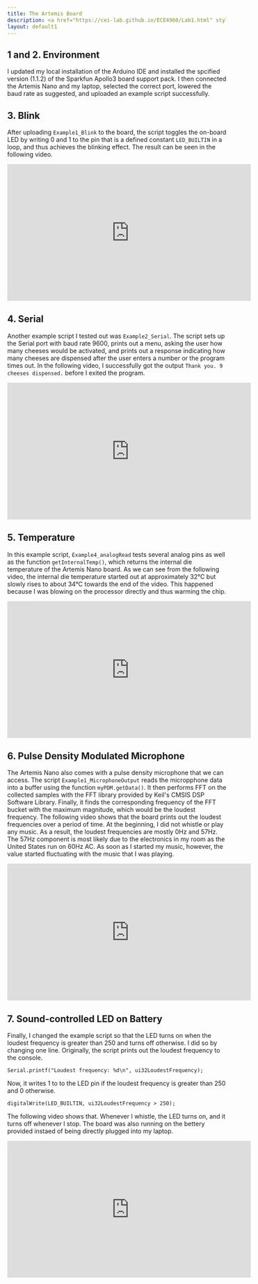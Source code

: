 ```yaml
---
title: The Artemis Board
description: <a href="https://cei-lab.github.io/ECE4960/Lab1.html" style="color:#FFCC00;">Lab 1</a>
layout: default1
---
```



## 1 and 2. Environment

I updated my local installation of the Arduino IDE and installed the spcified version (1.1.2) of the Sparkfun Apollo3 board support pack. I then connected the Artemis Nano and my laptop, selected the correct port, lowered the baud rate as suggested, and uploaded an example script successfully. 

## 3. Blink

After uploading ```Example1_Blink``` to the board, the script toggles the on-board LED by writing 0 and 1 to the pin that is a defined constant ```LED_BUILTIN```  in a loop, and thus achieves the blinking effect. The result can be seen in the following video.

<iframe width="560" height="315" src="https://www.youtube-nocookie.com/embed/TRdj1EKi1-c" frameborder="0" allow="accelerometer; autoplay; encrypted-media; gyroscope; picture-in-picture" allowfullscreen></iframe>

## 4. Serial

Another example script I tested out was ```Example2_Serial```. The script sets up the Serial port with baud rate 9600, prints out a menu, asking the user how many cheeses would be activated, and prints out a response indicating how many cheeses are dispensed after the user enters a number or the program times out. In the following video, I successfully got the output ```Thank you. 9 cheeses dispensed.``` before I exited the program.

<iframe width="560" height="315" src="https://www.youtube-nocookie.com/embed/BkgQW1qrjVc" frameborder="0" allow="accelerometer; autoplay; encrypted-media; gyroscope; picture-in-picture" allowfullscreen></iframe>

## 5. Temperature

In this example script, ```Example4_analogRead``` tests several analog pins as well as the function ```getInternalTemp()```, which returns the internal die temperature of the Artemis Nano board. As we can see from the following video, the internal die temperature started out at approximately 32°C but slowly rises to about 34°C towards the end of the video. This happened because I was blowing on the processor directly and thus warming the chip.

<iframe width="560" height="315" src="https://www.youtube-nocookie.com/embed/Or_cgKoJYTQ" frameborder="0" allow="accelerometer; autoplay; encrypted-media; gyroscope; picture-in-picture" allowfullscreen></iframe>

## 6. Pulse Density Modulated Microphone

The Artemis Nano also comes with a pulse density microphone that we can access. The script ```Example1_MicrophoneOutput``` reads the micropphone data into a buffer using the function ```myPDM.getData()```. It then performs FFT on the collected samples with the FFT library provided by Keil's CMSIS DSP Software Library. Finally, it finds the corresponding frequency of the FFT bucket with the maximum magnitude, which would be the loudest frequency. The following video shows that the board prints out the loudest frequencies over a period of time. At the beginning, I did not whistle or play any music. As a result, the loudest frequencies are mostly 0Hz and 57Hz. The 57Hz component is most likely due to the electronics in my room as the United States run on 60Hz AC. As soon as I started my music, however, the value started fluctuating with the music that I was playing.

<iframe width="560" height="315" src="https://www.youtube-nocookie.com/embed/HmqB1F5eaOM" frameborder="0" allow="accelerometer; autoplay; encrypted-media; gyroscope; picture-in-picture" allowfullscreen></iframe>

## 7. Sound-controlled LED on Battery

Finally, I changed the example script so that the LED turns on when the loudest frequency is greater than 250 and turns off otherwise. I did so by changing one line. Originally, the script prints out the loudest frequency to the console.

```
Serial.printf("Loudest frequency: %d\n", ui32LoudestFrequency);
```

Now, it writes 1 to to the LED pin if the loudest frequency is greater than 250 and 0 otherwise.

```
digitalWrite(LED_BUILTIN, ui32LoudestFrequency > 250);
```

The following video shows that. Whenever I whistle, the LED turns on, and it turns off whenever I stop. The board was also running on the bettery provided instaed of being directly plugged into my laptop.

<iframe width="560" height="315" src="https://www.youtube-nocookie.com/embed/7MwxSqB2zM0" frameborder="0" allow="accelerometer; autoplay; encrypted-media; gyroscope; picture-in-picture" allowfullscreen></iframe>
